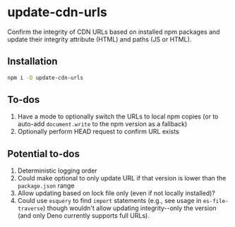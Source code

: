 # update-cdn-urls

Confirm the integrity of CDN URLs based on installed npm packages and update
their integrity attribute (HTML) and paths (JS or HTML).

## Installation

```sh
npm i -D update-cdn-urls
```

## To-dos

1. Have a mode to optionally switch the URLs to local npm copies (or to
    auto-add `document.write` to the npm version as a fallback)
2. Optionally perform HEAD request to confirm URL exists

## Potential to-dos

1. Deterministic logging order
1. Could make optional to only update URL if that version is lower
    than the `package.json` range
1. Allow updating based on lock file only (even if not locally installed)?
1. Could use `esquery` to find `import` statements (e.g., see usage in
    `es-file-traverse`) though wouldn't allow updating integrity--only
    the version (and only Deno currently supports full URLs).
